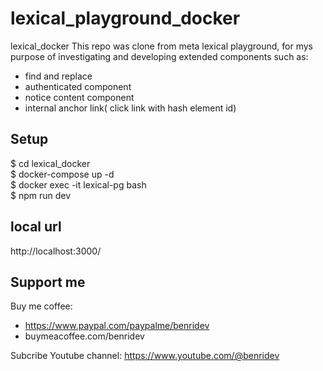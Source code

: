 # lexical_playground_docker
lexical_docker
This repo was clone from meta lexical playground, for mys purpose of investigating and developing extended components such as:   
- find and replace
- authenticated component
- notice content component
- internal anchor link( click link with hash element id)

## Setup
$ cd lexical_docker    
$ docker-compose up -d    
$ docker exec -it lexical-pg bash    
$ npm run dev    
## local url
http://localhost:3000/

## Support me
Buy me coffee: 
  - https://www.paypal.com/paypalme/benridev
  - buymeacoffee.com/benridev     

Subcribe Youtube channel: https://www.youtube.com/@benridev
